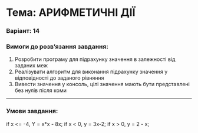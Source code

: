 # Тема: АРИФМЕТИЧНІ ДІЇ
### Варіант: 14

### Вимоги до розв’язання завдання: <br>
1. Розробити програму для підрахунку значення в залежності від заданих меж
2. Реалізувати алгоритм для виконання підрахунку значення у відповідності до заданого рівняння
3. Вивести значення у консоль, цілі значення мають бути представлені без нулів після коми 
---
### Умови завдання: <br>
if x <= -4, Y = x*x - 8x;
if x < 0, y = 3x-2;
if x > 0, y = 2 - x;
 